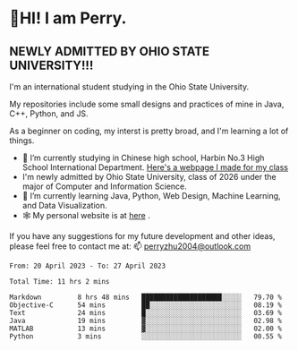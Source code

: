 # 🌄HI! I am Perry. <br> #
## NEWLY ADMITTED BY OHIO STATE UNIVERSITY!!! ##  
I'm an international student studying in the Ohio State University. <br>

My repositories include some small designs and practices of mine in Java, C++, Python, and JS. <br>

As a beginner on coding, my interst is pretty broad, and I'm learning a lot of things. <br>
- 🔭 I’m currently studying in Chinese high school, Harbin No.3 High School International Department. [Here's a webpage I made for my class](https://perry2004.github.io/weirdos/)
- I'm newly admitted by Ohio State University, class of 2026 under the major of Computer and Information Science. 
- 🌱 I’m currently learning Java, Python, Web Design, Machine Learning, and Data Visualization. 
- 🕸️ My personal website is at <a href="https://zhu-yp.cn">here</a> .  

If you have any suggestions for my future development and other ideas, please feel free to contact me at: 📫 [perryzhu2004@outlook.com](mailto:perryzhu2004@outlook.com)

<!--START_SECTION:waka-->

```text
From: 20 April 2023 - To: 27 April 2023

Total Time: 11 hrs 2 mins

Markdown         8 hrs 48 mins   ████████████████████░░░░░   79.70 %
Objective-C      54 mins         ██░░░░░░░░░░░░░░░░░░░░░░░   08.19 %
Text             24 mins         █░░░░░░░░░░░░░░░░░░░░░░░░   03.69 %
Java             19 mins         ▓░░░░░░░░░░░░░░░░░░░░░░░░   02.98 %
MATLAB           13 mins         ▓░░░░░░░░░░░░░░░░░░░░░░░░   02.00 %
Python           3 mins          ░░░░░░░░░░░░░░░░░░░░░░░░░   00.55 %
```

<!--END_SECTION:waka-->